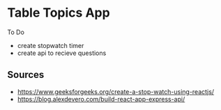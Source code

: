 # Table Topics App

To Do
- create stopwatch timer
- create api to recieve questions

## Sources
- https://www.geeksforgeeks.org/create-a-stop-watch-using-reactjs/
- https://blog.alexdevero.com/build-react-app-express-api/
